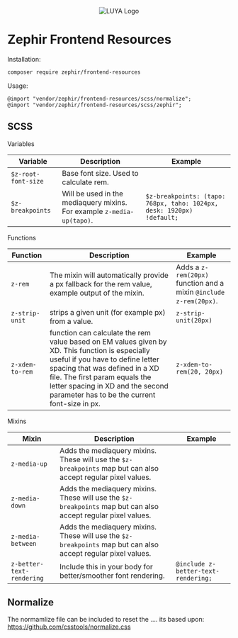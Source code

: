 <p align="center">
  <img src="https://avatars2.githubusercontent.com/u/6582596?s=200&v=4" alt="LUYA Logo"/>
</p>

# Zephir Frontend Resources

Installation:

```sh
composer require zephir/frontend-resources
```

Usage:

```
@import "vendor/zephir/frontend-resources/scss/normalize";
@import "vendor/zephir/frontend-resources/scss/zephir";
```

## SCSS

Variables

|Variable|Description|Example|
|--------|-----------|------|
|`$z-root-font-size`|Base font size. Used to calculate rem.||
|`$z-breakpoints`|Will be used in the mediaquery mixins. For example `z-media-up(tapo)`.|`$z-breakpoints: (tapo: 768px, taho: 1024px, desk: 1920px) !default;`


Functions

|Function|Description|Example|
|--------|-----------|------|
|`z-rem`|The mixin will automatically provide a px fallback for the rem value, example output of the mixin.|Adds a `z-rem(20px)` function and a mixin `@include z-rem(20px)`.|
|`z-strip-unit`|strips a given unit (for example px) from a value.|`z-strip-unit(20px)`|
|`z-xdem-to-rem`|function can calculate the rem value based on EM values given by XD. This function is especially useful if you have to define letter spacing that was defined in a XD file. The first param equals the letter spacing in XD and the second parameter has to be the current font-size in px.|`z-xdem-to-rem(20, 20px)`|


Mixins

|Mixin|Description|Example
|--------|-----------|------
|`z-media-up`|Adds the mediaquery mixins. These will use the `$z-breakpoints` map but can also accept regular pixel values.||
|`z-media-down`|Adds the mediaquery mixins. These will use the `$z-breakpoints` map but can also accept regular pixel values.||
|`z-media-between`|Adds the mediaquery mixins. These will use the `$z-breakpoints` map but can also accept regular pixel values.||
|`z-better-text-rendering`|Include this in your body for better/smoother font rendering.|`@include z-better-text-rendering;`|

## Normalize

The normamlize file can be included to reset the .... its based upon: https://github.com/csstools/normalize.css